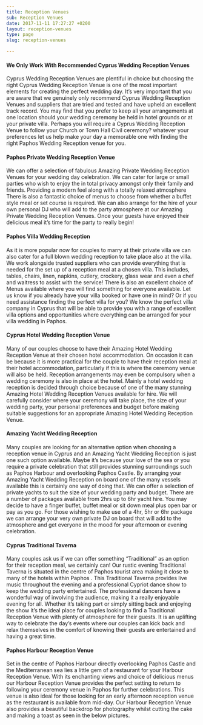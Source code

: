 ```yaml
---
title: Reception Venues
sub: Reception Venues
date: 2017-11-11 17:27:27 +0200
layout: reception-venues
type: page
slug: reception-venues

---
```

#### We Only Work With Recommended Cyprus Wedding Reception Venues

Cyprus Wedding Reception Venues are plentiful in choice but choosing the right Cyprus Wedding Reception Venue is one of the most important elements for creating the perfect wedding day. It’s very important that you are aware that we genuinely only recommend Cyprus Wedding Reception Venues and suppliers that are tried and tested and have upheld an excellent track record. You may find that you prefer to keep all your arrangements at one location should your wedding ceremony be held in hotel grounds or at your private villa. Perhaps you will require a Cyprus Wedding Reception Venue to follow your Church or Town Hall Civil ceremony? whatever your preferences let us help make your day a memorable one with finding the right Paphos Wedding Reception venue for you.

#### Paphos Private Wedding Reception Venue

We can offer a selection of fabulous Amazing Private Wedding Reception Venues for your wedding day celebration. We can cater for large or small parties who wish to enjoy the in total privacy amongst only their family and friends. Providing a modern feel along with a totally relaxed atmosphere There is also a fantastic choice of menus to choose from whether a buffet style meal or set course is required. We can also arrange for the hire of your own personal DJ who will add to the party atmosphere at our Amazing Private Wedding Reception Venues. Once your guests have enjoyed their delicious meal it’s time for the party to really begin!

#### Paphos Villa Wedding Reception

As it is more popular now for couples to marry at their private villa we can also cater for a full blown wedding reception to take place also at the villa. We work alongside trusted suppliers who can provide everything that is needed for the set up of a reception meal at a chosen villa. This includes, tables, chairs, linen, napkins, cutlery, crockery, glass wear and even a chef and waitress to assist with the service! There is also an excellent choice of Menus available where you will find something for everyone available. Let us know if you already have your villa booked or have one in mind? Or if you need assistance finding the perfect villa for you? We know the perfect villa company in Cyprus that will be able to provide you with a range of excellent villa options and opportunities where everything can be arranged for your villa wedding in Paphos.

#### Cyprus Hotel Wedding Reception Venue

Many of our couples choose to have their Amazing Hotel Wedding Reception Venue at their chosen hotel accommodation. On occasion it can be because it is more practical for the couple to have their reception meal at their hotel accommodation, particularly if this is where the ceremony venue will also be held. Reception arrangements may even be compulsory when a wedding ceremony is also in place at the hotel. Mainly a hotel wedding reception is decided through choice because of one of the many stunning Amazing Hotel Wedding Reception Venues available for hire. We will carefully consider where your ceremony will take place, the size of your wedding party, your personal preferences and budget before making suitable suggestions for an appropriate Amazing Hotel Wedding Reception Venue.

#### Amazing Yacht Wedding Reception

Many couples are looking for an alternative option when choosing a reception venue in Cyprus and an Amazing Yacht Wedding Reception is just one such option available. Maybe it’s because your love of the sea or you require a private celebration that still provides stunning surroundings such as Paphos Harbour and overlooking Paphos Castle. By arranging your Amazing Yacht Wedding Reception on board one of the many vessels available this is certainly one way of doing that. We can offer a selection of private yachts to suit the size of your wedding party and budget. There are a number of packages available from 2hrs up to 6hr yacht hire. You may decide to have a finger buffet, buffet meal or sit down meal plus open bar or pay as you go. For those wishing to make use of a 4hr, 5hr or 6hr package we can arrange your very own private DJ on board that will add to the atmosphere and get everyone in the mood for your afternoon or evening celebration.

#### Cyprus Traditional Taverna

Many couples ask us if we can offer something “Traditional” as an option for their reception meal, we certainly can! Our rustic evening Traditional Taverna is situated in the centre of Paphos tourist area making it close to many of the hotels within Paphos . This Traditional Taverna provides live music throughout the evening and a professional Cypriot dance show to keep the wedding party entertained. The professional dancers have a wonderful way of involving the audience, making it a really enjoyable evening for all. Whether it’s taking part or simply sitting back and enjoying the show it’s the ideal place for couples looking to find a Traditional Reception Venue with plenty of atmosphere for their guests. It is an uplifting way to celebrate the day’s events where our couples can kick back and relax themselves in the comfort of knowing their guests are entertained and having a great time.

#### Paphos Harbour Reception Venue

Set in the centre of Paphos Harbour directly overlooking Paphos Castle and the Mediterranean sea lies a little gem of a restaurant for your Harbour Reception Venue. With its enchanting views and choice of delicious menus our Harbour Reception Venue provides the perfect setting to return to following your ceremony venue in Paphos for further celebrations. This venue is also ideal for those looking for an early afternoon reception venue as the restaurant is available from mid-day. Our Harbour Reception Venue also provides a beautiful backdrop for photography whilst cutting the cake and making a toast as seen in the below pictures.